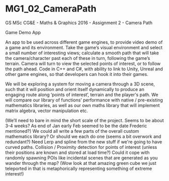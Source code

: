 # MG1_02_CameraPath
GS MSc CG&amp;E - Maths &amp; Graphics 2016 - Assignment 2 - Camera Path

Game Demo App

An app to be used across different game engines, to provide video demo of a game and its environment. Take the game’s visual environment and select a small number of interesting views; calculate a smooth path that will take the camera/character past each of these in turn, following the game’s terrain. Camera will turn to view the selected points of interest, or to follow the path ahead. 
Code in C++ and C#, with ability to link to Unity, Unreal and other game engines, so that developers can hook it into their games.


We will be exploring a system for moving a camera through a 3D scene, such that it will position and orient itself dynamically to produce an engaging route along ‘points of interest’, terrain and the player's path.
We will compare our library of functions’ performance with native / pre-existing mathematics libraries, as well as our own maths library that will implement matrix algebra, vector manipulation etc. 

(We’ll need to bare in mind the short scale of the project. Seems to be about 3-4 weeks? As end of Jan early Feb seemed to be the date Frederic mentioned?)
We could all write a few parts of the overall custom mathematics library? Or should we each do one (seems a bit overwork and redundant?)
Need Lerp and spline from the new stuff if we're going to have curved paths.
Collision / Proximity detection for points of interest (unless their positions are known and stored at load time?)
Could it cope with randomly spawning POIs like incidental scenes that are generated as you wander through the map? (Wow look at that amazing green cube we just teleported in that is metaphorically representing something of extreme interest!)
